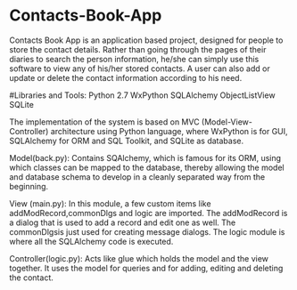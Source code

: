 # Contacts-Book-App

Contacts Book App is an application based project, designed for people to store the contact details. Rather than going through the pages of their diaries to search the person information, he/she can simply use this software to view any of his/her stored contacts. A user can also add or update or delete the contact information according to his need. 

#Libraries and Tools:
Python 2.7
WxPython
SQLAlchemy
ObjectListView
SQLite

The implementation of the system is based on MVC (Model-View-Controller) architecture using Python language, where WxPython is for GUI, SQLAlchemy for ORM and SQL Toolkit, and SQLite as database.

Model(back.py): Contains SQAlchemy, which is famous for its ORM, using which classes can be mapped to the database, thereby allowing the model and database schema to develop in a cleanly separated way from the beginning.

View (main.py): In this module, a few custom items like addModRecord,commonDlgs and logic are imported. The addModRecord  is a dialog that is used to add a record and edit one as well. The commonDlgsis just used for creating message dialogs. The logic module is where all the SQLAlchemy code is executed.

Controller(logic.py): Acts like glue which holds the model and the view together. It uses the model for queries and for adding, editing and deleting the contact.

